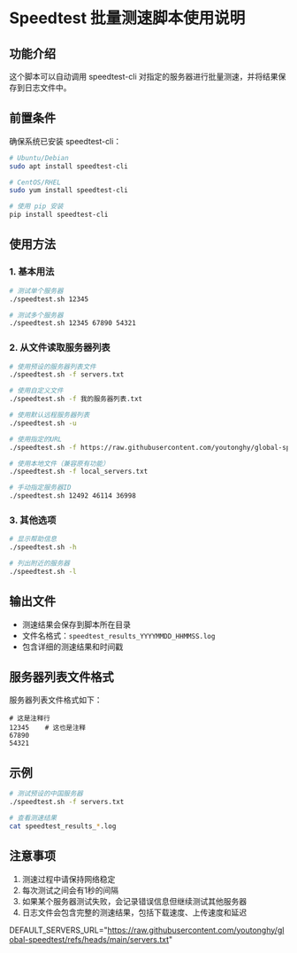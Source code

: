 # Speedtest 批量测速脚本使用说明

## 功能介绍
这个脚本可以自动调用 speedtest-cli 对指定的服务器进行批量测速，并将结果保存到日志文件中。

## 前置条件
确保系统已安装 speedtest-cli：
```bash
# Ubuntu/Debian
sudo apt install speedtest-cli

# CentOS/RHEL
sudo yum install speedtest-cli

# 使用 pip 安装
pip install speedtest-cli
```

## 使用方法

### 1. 基本用法
```bash
# 测试单个服务器
./speedtest.sh 12345

# 测试多个服务器
./speedtest.sh 12345 67890 54321
```

### 2. 从文件读取服务器列表
```bash
# 使用预设的服务器列表文件
./speedtest.sh -f servers.txt

# 使用自定义文件
./speedtest.sh -f 我的服务器列表.txt

# 使用默认远程服务器列表
./speedtest.sh -u

# 使用指定的URL
./speedtest.sh -f https://raw.githubusercontent.com/youtonghy/global-speedtest/refs/heads/main/servers.txt

# 使用本地文件（兼容原有功能）
./speedtest.sh -f local_servers.txt

# 手动指定服务器ID
./speedtest.sh 12492 46114 36998
```

### 3. 其他选项
```bash
# 显示帮助信息
./speedtest.sh -h

# 列出附近的服务器
./speedtest.sh -l
```

## 输出文件
- 测速结果会保存到脚本所在目录
- 文件名格式：`speedtest_results_YYYYMMDD_HHMMSS.log`
- 包含详细的测速结果和时间戳

## 服务器列表文件格式
服务器列表文件格式如下：
```
# 这是注释行
12345    # 这也是注释
67890
54321
```

## 示例
```bash
# 测试预设的中国服务器
./speedtest.sh -f servers.txt

# 查看测速结果
cat speedtest_results_*.log
```

## 注意事项
1. 测速过程中请保持网络稳定
2. 每次测试之间会有1秒的间隔
3. 如果某个服务器测试失败，会记录错误信息但继续测试其他服务器
4. 日志文件会包含完整的测速结果，包括下载速度、上传速度和延迟 

DEFAULT_SERVERS_URL="https://raw.githubusercontent.com/youtonghy/global-speedtest/refs/heads/main/servers.txt" 